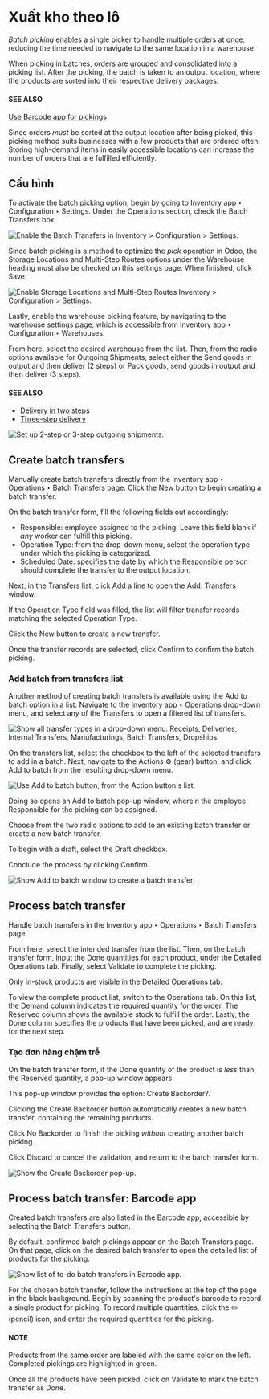 # Xuất kho theo lô

<a id="inventory-misc-batch-picking"></a>

*Batch picking* enables a single picker to handle multiple orders at once, reducing the time needed
to navigate to the same location in a warehouse.

When picking in batches, orders are grouped and consolidated into a picking list. After the picking,
the batch is taken to an output location, where the products are sorted into their respective
delivery packages.

#### SEE ALSO
[Use Barcode app for pickings](#inventory-warehouses-storage-barcode-picking)

Since orders *must* be sorted at the output location after being picked, this picking method suits
businesses with a few products that are ordered often. Storing high-demand items in easily
accessible locations can increase the number of orders that are fulfilled efficiently.

## Cấu hình

To activate the batch picking option, begin by going to Inventory app ‣
Configuration ‣ Settings. Under the Operations section, check the Batch
Transfers box.

![Enable the *Batch Transfers* in Inventory > Configuration > Settings.](../../../../../.gitbook/assets/batch-transfer-checkbox.png)

Since batch picking is a method to optimize the *pick* operation in Odoo, the Storage
Locations and Multi-Step Routes options under the Warehouse heading must
also be checked on this settings page. When finished, click Save.

![Enable *Storage Locations* and *Multi-Step Routes* Inventory > Configuration > Settings.](../../../../../.gitbook/assets/locations-routes-checkbox.png)

Lastly, enable the warehouse picking feature, by navigating to the warehouse settings page, which is
accessible from Inventory app ‣ Configuration ‣ Warehouses.

From here, select the desired warehouse from the list. Then, from the radio options available for
Outgoing Shipments, select either the Send goods in output and then deliver
(2 steps) or Pack goods, send goods in output and then deliver (3 steps).

#### SEE ALSO
- [Delivery in two steps](../daily_operations/receipts_delivery_two_steps.md)
- [Three-step delivery](../daily_operations/delivery_three_steps.md)

![Set up 2-step or 3-step outgoing shipments.](../../../../../.gitbook/assets/set-2-or-3-step-shipment.png)

## Create batch transfers

Manually create batch transfers directly from the Inventory app ‣ Operations ‣
Batch Transfers page. Click the New button to begin creating a batch transfer.

On the batch transfer form, fill the following fields out accordingly:

- Responsible: employee assigned to the picking. Leave this field blank if *any* worker
  can fulfill this picking.
- Operation Type: from the drop-down menu, select the operation type under which the
  picking is categorized.
- Scheduled Date: specifies the date by which the Responsible person should
  complete the transfer to the output location.

Next, in the Transfers list, click Add a line to open the Add:
Transfers window.

If the Operation Type field was filled, the list will filter transfer records matching
the selected Operation Type.

Click the New button to create a new transfer.

Once the transfer records are selected, click Confirm to confirm the batch picking.

<a id="inventory-warehouses-storage-add-batch-transfers"></a>

### Add batch from transfers list

Another method of creating batch transfers is available using the Add to batch option in
a list. Navigate to the Inventory app ‣ Operations drop-down menu, and select any
of the Transfers to open a filtered list of transfers.

![Show all transfer types in a drop-down menu: Receipts, Deliveries, Internal Transfers,
Manufacturings, Batch Transfers, Dropships.](../../../../../.gitbook/assets/transfers-drop-down.png)

On the transfers list, select the checkbox to the left of the selected transfers to add in a batch.
Next, navigate to the Actions ⚙️ (gear) button, and click Add to batch from
the resulting drop-down menu.

![Use *Add to batch* button, from the *Action* button's list.](../../../../../.gitbook/assets/add-to-batch.png)

Doing so opens an Add to batch pop-up window, wherein the employee
Responsible for the picking can be assigned.

Choose from the two radio options to add to an existing batch transfer or create
a new batch transfer.

To begin with a draft, select the Draft checkbox.

Conclude the process by clicking Confirm.

![Show *Add to batch* window to create a batch transfer.](../../../../../.gitbook/assets/add-to-batch-window.png)

## Process batch transfer

Handle batch transfers in the Inventory app ‣ Operations ‣ Batch Transfers
page.

From here, select the intended transfer from the list. Then, on the batch transfer form, input the
Done quantities for each product, under the Detailed Operations tab.
Finally, select Validate to complete the picking.

<a id="inventory-management-batch-transfers-example"></a>

Only in-stock products are visible in the Detailed Operations tab.

To view the complete product list, switch to the Operations tab. On this list, the
Demand column indicates the required quantity for the order. The Reserved
column shows the available stock to fulfill the order. Lastly, the Done column specifies
the products that have been picked, and are ready for the next step.

### Tạo đơn hàng chậm trễ

On the batch transfer form, if the Done quantity of the product is *less* than the
Reserved quantity, a pop-up window appears.

This pop-up window provides the option: Create Backorder?.

Clicking the Create Backorder button automatically creates a new batch transfer,
containing the remaining products.

Click No Backorder to finish the picking *without* creating another batch picking.

Click Discard to cancel the validation, and return to the batch transfer form.

![Show the *Create Backorder* pop-up.](../../../../../.gitbook/assets/create-backorder.png)

<a id="inventory-warehouses-storage-barcode-picking"></a>

## Process batch transfer: Barcode app

Created batch transfers are also listed in the Barcode app, accessible by selecting
the Batch Transfers button.

By default, confirmed batch pickings appear on the Batch Transfers page. On that page,
click on the desired batch transfer to open the detailed list of products for the picking.

![Show list of to-do batch transfers in *Barcode* app.](../../../../../.gitbook/assets/barcode-batch-transfers.png)

For the chosen batch transfer, follow the instructions at the top of the page in the black
background. Begin by scanning the product's barcode to record a single product for picking. To
record multiple quantities, click the ✏️ (pencil) icon, and enter the required
quantities for the picking.

#### NOTE
Products from the same order are labeled with the same color on the left. Completed pickings are
highlighted in green.

Once all the products have been picked, click on Validate to mark the batch transfer as
Done.
